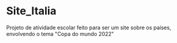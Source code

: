 # Site_Italia
Projeto de atividade escolar feito para ser um site sobre os países, envolvendo o tema "Copa do mundo 2022"
